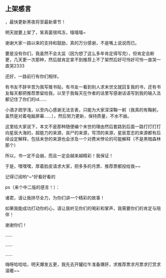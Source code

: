 ## 上架感言
，最快更新黑夜将至最新章节！

明天就要上架了，笨真菌很鸡冻，嘻嘻嘻~

谢谢大家一路以来的支持和鼓励，真的万分感谢，不是嘴上说说而已。

要是没有你们，我虽然不会太监（因为想了这么多年肯定得写完），但肯定会断更，几天更一次那种，然后就肯定拿不到推荐上不了架然后好可怜好可怜一直哭一直哭2333

还好，一路前行有你们相伴。

有书友不辞辛苦为我写推书贴，有书友一看到别人求末世文就回复我的书，还有书友每天都把推荐票留给我，以至于我每天在作者的话里写感谢话语写到我的输入法都记住了你们的id……

小酒才疏学浅，以至内心感谢无法言表，只能为大家深深鞠一躬（我真的有鞠躬，虽然是对着电脑屏幕……），然后努力更新，保持质量，不水不崩。

这里给大家说下，本文不是那种随便编个末世的理由然后套路到后面一路打打打打向星辰大海的，超能力的来源，丧尸的来源，穹顶的来源，星辰意志的来源都有后续设定解释，包括末世的来源也会涉及一个对费米悖论的可能解释（不是黑暗森林那个）

所以，书一定不会崩，而且一定会越来越精彩！我保证！

于是，嘿嘿嘿，厚着脸皮请求大家，把多多的月票、推荐票都投给我~~

记得订阅哟^~^好看好看的

ps（来个中二版的感言！）：

诸君，请让我拼尽全力，为你们讲一个精彩的故事！

如果我能成功打动你的心，请让我听见你们的喝彩和掌声，我需要你们的肯定与陪伴！

谢谢你们！

……

……

……

嗨呀哈哈哈，明天爆发五更，我先去开罐红牛准备爆肝，求推荐票求月票求打赏求温暖~~

